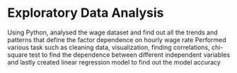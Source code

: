 # Exploratory Data Analysis
Using Python, analysed the wage dataset and find out all the trends and patterns that define the factor dependence on hourly wage rate Performed various task such as cleaning data, visualization, finding correlations, chi-square test to find the dependence between different independent variables and lastly created linear regression model to find out the model accuracy
